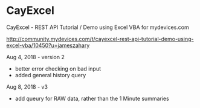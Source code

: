 # CayExcel
CayExcel - REST API Tutorial / Demo using Excel VBA for mydevices.com

http://community.mydevices.com/t/cayexcel-rest-api-tutorial-demo-using-excel-vba/10450?u=jameszahary

Aug 4, 2018 - version 2
 - better error checking on bad input
 - added general history query
 
Aug 8, 2018 - v3
- add queury for RAW data, rather than the 1 Minute summaries
